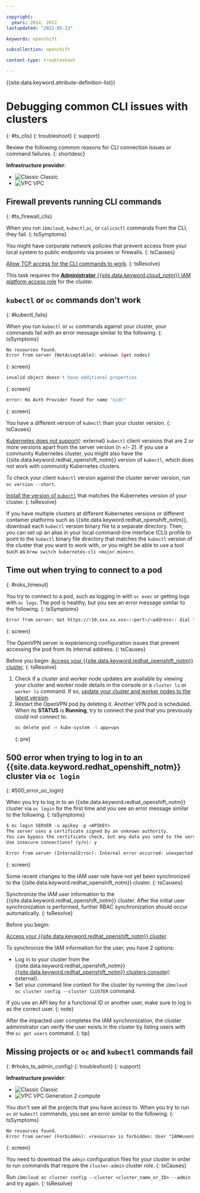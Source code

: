 ```yaml
---

copyright: 
  years: 2014, 2022
lastupdated: "2022-05-23"

keywords: openshift

subcollection: openshift

content-type: troubleshoot

---
```


{{site.data.keyword.attribute-definition-list}}



# Debugging common CLI issues with clusters
{: #ts_clis}
{: troubleshoot}
{: support}

Review the following common reasons for CLI connection issues or command failures.
{: shortdesc}

**Infrastructure provider**:
* ![Classic](../icons/classic.svg "Classic") Classic
* ![VPC](../icons/vpc.svg "VPC") VPC

## Firewall prevents running CLI commands
{: #ts_firewall_clis}


When you run `ibmcloud`, `kubectl`,`oc`,  or `calicoctl` commands from the CLI, they fail.
{: tsSymptoms}


You might have corporate network policies that prevent access from your local system to public endpoints via proxies or firewalls.
{: tsCauses}


[Allow TCP access for the CLI commands to work](/docs/openshift?topic=openshift-firewall#firewall_bx).
{: tsResolve}

This task requires the [**Administrator** {{site.data.keyword.cloud_notm}} IAM platform access role](/docs/openshift?topic=openshift-users#checking-perms) for the cluster.



## `kubectl` or `oc` commands don't work
{: #kubectl_fails}


When you run `kubectl` or `oc` commands against your cluster, your commands fail with an error message similar to the following.
{: tsSymptoms}

```sh
No resources found.
Error from server (NotAcceptable): unknown (get nodes)
```
{: screen}

```sh
invalid object doesn't have additional properties
```
{: screen}

```sh
error: No Auth Provider found for name "oidc"
```
{: screen}


You have a different version of `kubectl` than your cluster version.
{: tsCauses}

[Kubernetes does not support](https://kubernetes.io/releases/version-skew-policy/){: external} `kubectl` client versions that are 2 or more versions apart from the server version (n +/- 2). If you use a community Kubernetes cluster, you might also have the {{site.data.keyword.redhat_openshift_notm}} version of `kubectl`, which does not work with community Kubernetes clusters.

To check your client `kubectl` version against the cluster server version, run `oc version --short`.


[Install the version of `kubectl`](/docs/openshift?topic=openshift-openshift-cli#cli_oc) that matches the Kubernetes version of your cluster.
{: tsResolve}

If you have multiple clusters at different Kubernetes versions or different container platforms such as {{site.data.keyword.redhat_openshift_notm}}, download each `kubectl` version binary file to a separate directory. Then, you can set up an alias in your local command-line interface (CLI) profile to point to the `kubectl` binary file directory that matches the `kubectl` version of the cluster that you want to work with, or you might be able to use a tool such as `brew switch kubernetes-cli <major.minor>`.





## Time out when trying to connect to a pod
{: #roks_timeout}


You try to connect to a pod, such as logging in with `oc exec` or getting logs with `oc logs`. The pod is healthy, but you see an error message similar to the following.
{: tsSymptoms}

```sh
Error from server: Get https://<10.xxx.xx.xxx>:<port>/<address>: dial tcp <10.xxx.xx.xxx>:<port>: connect: connection timed out
```
{: screen}


The OpenVPN server is experiencing configuration issues that prevent accessing the pod from its internal address.
{: tsCauses}


Before you begin: [Access your {{site.data.keyword.redhat_openshift_notm}} cluster](/docs/openshift?topic=openshift-access_cluster).
{: tsResolve}

1. Check if a cluster and worker node updates are available by viewing your cluster and worker node details in the console or a `cluster ls` or `worker ls` command. If so, [update your cluster and worker nodes to the latest version](/docs/openshift?topic=openshift-update).
2. Restart the OpenVPN pod by deleting it. Another VPN pod is scheduled. When its **STATUS** is **Running**, try to connect the pod that you previously could not connect to.
    ```sh
    oc delete pod -n kube-system -l app=vpn
    ```
    {: pre}
    
## 500 error when trying to log in to an {{site.data.keyword.redhat_openshift_notm}} cluster via `oc login`
{: #500_error_oc_login}


When you try to log in to an {{site.data.keyword.redhat_openshift_notm}} cluster via `oc login` for the first time and you see an error message similar to the following.
{: tsSymptoms}

```txt
$ oc login SERVER -u apikey -p <APIKEY>
The server uses a certificate signed by an unknown authority.
You can bypass the certificate check, but any data you send to the server could be intercepted by others.
Use insecure connections? (y/n): y

Error from server (InternalError): Internal error occurred: unexpected response: 500
```
{: screen}


Some recent changes to the IAM user role have not yet been synchronized to the {{site.data.keyword.redhat_openshift_notm}} cluster.
{: tsCauses}


Synchronize the IAM user information to the {{site.data.keyword.redhat_openshift_notm}} cluster. After the initial user synchronization is performed, further RBAC synchronization should occur automatically.
{: tsResolve}

Before you begin: 

[Access your {{site.data.keyword.redhat_openshift_notm}} cluster](/docs/openshift?topic=openshift-access_cluster).

To synchronize the IAM information for the user, you have 2 options:
- Log in to your cluster from the {{site.data.keyword.redhat_openshift_notm}} [{{site.data.keyword.redhat_openshift_notm}} clusters console](https://cloud.ibm.com/kubernetes/clusters?platformType=openshift){: external}.
- Set your command line context for the cluster by running the  `ibmcloud oc cluster config --cluster CLUSTER` command.

If you use an API key for a functional ID or another user, make sure to log in as the correct user.
{: note}

After the impacted user completes the IAM synchronization, the cluster administrator can verify the user exists in the cluster by listing users with the `oc get users` command.
{: tip}

## Missing projects or `oc` and `kubectl` commands fail
{: #rhoks_ts_admin_config}
{: troubleshoot}
{: support}

**Infrastructure provider**:
* ![Classic](../icons/classic.svg "Classic") Classic
* ![VPC](../icons/vpc.svg "VPC") VPC Generation 2 compute


You don't see all the projects that you have access to. When you try to run `oc` or `kubectl` commands, you see an error similar to the following.
{: tsSymptoms}

```txt
No resources found.
Error from server (Forbidden): <resource> is forbidden: User "IAM#user@email.com" can't list <resources> at the cluster scope: no RBAC policy matched
```
{: screen}

You need to download the `admin` configuration files for your cluster in order to run commands that require the `cluster-admin` cluster role.
{: tsCauses}


Run `ibmcloud oc cluster config --cluster <cluster_name_or_ID> --admin` and try again.
{: tsResolve}


